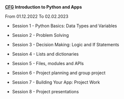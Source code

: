 **[CFG](https://codefirstgirls.com/) Introduction to Python and Apps**    
    
From 01.12.2022 To 02.02.2023    
      
* Session 1 - Python Basics: Data Types and Variables      
    
* Session 2 - Problem Solving      
    
* Session 3 - Decision Making: Logic and If Statements      
    
* Session 4 - Lists and dictionaries    
   
* Session 5 - Files, modules and APIs    
    
* Session 6 - Project planning and group project     
    
* Session 7 - Building Your App: Project Work    
   
* Session 8 - Project presentations
